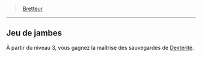 ﻿---
!GenericItem
Name: Jeu de jambes
Id: fighter_swordsman_hd.md#jeu-de-jambes
ParentLink: fighter_swordsman_hd.md#bretteur
ParentName: Bretteur
NameLevel: 2
Attributes:
  Name: Jeu de jambes
  Markdown: >+
    ## <!--Name-->Jeu de jambes<!--/Name-->


    À partir du niveau 3, vous gagnez la maîtrise des sauvegardes de [Dextérité](hd_abilities_dexterity.md).

AttributesDictionary: >+
  Name: Jeu de jambes

  Markdown: >+

    ## <!--Name-->Jeu de jambes<!--/Name-->





    À partir du niveau 3, vous gagnez la maîtrise des sauvegardes de [Dextérité](hd_abilities_dexterity.md).



---
> [Bretteur](hd_fighter_swordsman.md)

---

## Jeu de jambes

À partir du niveau 3, vous gagnez la maîtrise des sauvegardes de [Dextérité](hd_abilities_dexterity.md).


